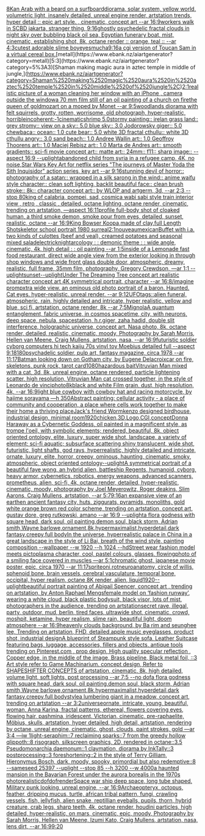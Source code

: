 [8K](https://www.ebank.nz/aiartgenerator?category=8K)[an Arab with a beard on a surfboard](https://www.ebank.nz/aiartgenerator?category=an%2520Arab%2520with%2520a%2520beard%2520on%2520a%2520surfboard)[diorama, solar system, yellow world, volumetric light, insanely detailed, unreal engine render, artstation trends, hyper detail :: epic art style. , cinematic, concept art --ar 16:9](https://www.ebank.nz/aiartgenerator?category=diorama%2C%2520solar%2520system%2C%2520yellow%2520world%2C%2520volumetric%2520light%2C%2520insanely%2520detailed%2C%2520unreal%2520engine%2520render%2C%2520artstation%2520trends%2C%2520hyper%2520detail%2520%3A%3A%2520epic%2520art%2520style.%2520%2C%2520cinematic%2C%2520concept%2520art%2520--ar%252016%3A9)[workers walk in SCBD jakarta, stranger thing, ](https://www.ebank.nz/aiartgenerator?category=workers%2520walk%2520in%2520SCBD%2520jakarta%2C%2520stranger%2520thing%2C%2520)[9:16](https://www.ebank.nz/aiartgenerator?category=9%3A16)[ghostly psychedelic fractal clouds in night sky over bubbling black oil sea, Egyptian funerary boat, mist, cinematic, establishing shot, 8k, octane render :: orange, teal :: --ar 4:3](https://www.ebank.nz/aiartgenerator?category=ghostly%2520psychedelic%2520fractal%2520clouds%2520in%2520night%2520sky%2520over%2520bubbling%2520black%2520oil%2520sea%2C%2520Egyptian%2520funerary%2520boat%2C%2520mist%2C%2520cinematic%2C%2520establishing%2520shot%2C%25208k%2C%2520octane%2520render%2520%3A%3A%2520orange%2C%2520teal%2520%3A%3A%2520--ar%25204%3A3)[cutest adorable slime boy](https://www.ebank.nz/aiartgenerator?category=cutest%2520adorable%2520slime%2520boy)[eyes](https://www.ebank.nz/aiartgenerator?category=eyes)[mucha](https://www.ebank.nz/aiartgenerator?category=mucha)[9:16](https://www.ebank.nz/aiartgenerator?category=9%3A16)[a cgi version of Toucan Sam in a virtual cereal box.](https://www.ebank.nz/aiartgenerator?category=a%2520cgi%2520version%2520of%2520Toucan%2520Sam%2520in%2520a%2520virtual%2520cereal%2520box.)[metall](https://www.ebank.nz/aiartgenerator?category=metall)[5:3](https://www.ebank.nz/aiartgenerator?category=5%3A3)[Shaman making magic aura in aztec temple in middle of jungle,](https://www.ebank.nz/aiartgenerator?category=Shaman%2520making%2520magic%2520aura%2520in%2520aztec%2520temple%2520in%2520middle%2520of%2520jungle%2C)[2:1](https://www.ebank.nz/aiartgenerator?category=2%3A1)[realistic picture of a woman cleaning her window with an iPhone , camera outside the window](https://www.ebank.nz/aiartgenerator?category=realistic%2520picture%2520of%2520a%2520woman%2520cleaning%2520her%2520window%2520with%2520an%2520iPhone%2520%2C%2520camera%2520outside%2520the%2520window)[a 70 mm film still of an oil painting of a church on fire](https://www.ebank.nz/aiartgenerator?category=a%252070%2520mm%2520film%2520still%2520of%2520an%2520oil%2520painting%2520of%2520a%2520church%2520on%2520fire)[the queen of gold](https://www.ebank.nz/aiartgenerator?category=the%2520queen%2520of%2520gold)[mozart on a moped by Monet --ar 9:5](https://www.ebank.nz/aiartgenerator?category=mozart%2520on%2520a%2520moped%2520by%2520Monet%2520--ar%25209%3A5)[woodlands diorama with felt squirrels, grotty, rotten, worrisome, old photograph, hyper-realistic, horrible](https://www.ebank.nz/aiartgenerator?category=woodlands%2520diorama%2520with%2520felt%2520squirrels%2C%2520grotty%2C%2520rotten%2C%2520worrisome%2C%2520old%2520photograph%2C%2520hyper-realistic%2C%2520horrible)[incoherent:-1](https://www.ebank.nz/aiartgenerator?category=incoherent%3A-1)[cinematic](https://www.ebank.nz/aiartgenerator?category=cinematic)[shrimp 5.0stormy painting:: irelan grass land:: grey stromy:: view on a sky:: 5.0 blue sky:: 3.0 Jodorowsky giger:: 5.0 chewbaca:: ocean:: 1.0 cute bear:: 5.0 white 3D fractal cthullu:: white 3D cthullu angry:: 3.0 sand beach:: 1.0 Andree Wallin art:: 1.0 Geoffroy Thoorens art:: 1.0 Maciej Rebisz art:: 1.0 Marta de Andres art:: smooth gradients:: sci-fi movie concept art:: matte art:: 24mm:: f11:: sharp image:: --aspect 16:9 --uplight](https://www.ebank.nz/aiartgenerator?category=shrimp%25205.0stormy%2520painting%3A%3A%2520irelan%2520grass%2520land%3A%3A%2520grey%2520stromy%3A%3A%2520view%2520on%2520a%2520sky%3A%3A%25205.0%2520blue%2520sky%3A%3A%25203.0%2520Jodorowsky%2520giger%3A%3A%25205.0%2520chewbaca%3A%3A%2520ocean%3A%3A%25201.0%2520cute%2520bear%3A%3A%25205.0%2520white%25203D%2520fractal%2520cthullu%3A%3A%2520white%25203D%2520cthullu%2520angry%3A%3A%25203.0%2520sand%2520beach%3A%3A%25201.0%2520Andree%2520Wallin%2520art%3A%3A%25201.0%2520Geoffroy%2520Thoorens%2520art%3A%3A%25201.0%2520Maciej%2520Rebisz%2520art%3A%3A%25201.0%2520Marta%2520de%2520Andres%2520art%3A%3A%2520smooth%2520gradients%3A%3A%2520sci-fi%2520movie%2520concept%2520art%3A%3A%2520matte%2520art%3A%3A%252024mm%3A%3A%2520f11%3A%3A%2520sharp%2520image%3A%3A%2520--aspect%252016%3A9%2520--uplight)[abandoned child from syria in a refugee camp, 4K, no noise,](https://www.ebank.nz/aiartgenerator?category=abandoned%2520child%2520from%2520syria%2520in%2520a%2520refugee%2520camp%2C%25204K%2C%2520no%2520noise%2C)[Star Wars Key Art for netflix series "The journeys of Master Yoda the Sith Inquisidor" action series, key art --ar 9:16](https://www.ebank.nz/aiartgenerator?category=Star%2520Wars%2520Key%2520Art%2520for%2520netflix%2520series%2520%22The%2520journeys%2520of%2520Master%2520Yoda%2520the%2520Sith%2520Inquisidor%22%2520action%2520series%2C%2520key%2520art%2520--ar%25209%3A16)[stunning devil of horror:: photography of a satan:: wrapped in a silk sarong in the wind:: anime waifu style character:: clean soft lighting, backlit beautiful face:: clean brush stroke:: 8k:: character concept art:: by WLOP and artgerm, 3d, --ar 2:3 --stop 80](https://www.ebank.nz/aiartgenerator?category=stunning%2520devil%2520of%2520horror%3A%3A%2520photography%2520of%2520a%2520satan%3A%3A%2520wrapped%2520in%2520a%2520silk%2520sarong%2520in%2520the%2520wind%3A%3A%2520anime%2520waifu%2520style%2520character%3A%3A%2520clean%2520soft%2520lighting%2C%2520backlit%2520beautiful%2520face%3A%3A%2520clean%2520brush%2520stroke%3A%3A%25208k%3A%3A%2520character%2520concept%2520art%3A%3A%2520by%2520WLOP%2520and%2520artgerm%2C%25203d%2C%2520--ar%25202%3A3%2520--stop%252080)[king of calabria, pompei, sad, cosmic](https://www.ebank.nz/aiartgenerator?category=king%2520of%2520calabria%2C%2520pompei%2C%2520sad%2C%2520cosmic)[a wabi sabi style train interior view , retro , classic , detailed, octane lighting, octane render, cinematic, trending on artstation, —aspect 16:11](https://www.ebank.nz/aiartgenerator?category=a%2520wabi%2520sabi%2520style%2520train%2520interior%2520view%2520%2C%2520retro%2520%2C%2520classic%2520%2C%2520detailed%2C%2520octane%2520lighting%2C%2520octane%2520render%2C%2520cinematic%2C%2520trending%2520on%2520artstation%2C%2520%E2%80%94aspect%252016%3A11)[profile full-body shot of cloaked human, a third smoke demon, smoke pour from eyes, detailed, sunset, realistic, octane --ar 16:9](https://www.ebank.nz/aiartgenerator?category=profile%2520full-body%2520shot%2520of%2520cloaked%2520human%2C%2520a%2520third%2520smoke%2520demon%2C%2520smoke%2520pour%2520from%2520eyes%2C%2520detailed%2C%2520sunset%2C%2520realistic%2C%2520octane%2520--ar%252016%3A9)[King Bowser Koopa,made of clay,full Length Shot](https://www.ebank.nz/aiartgenerator?category=King%2520Bowser%2520Koopa%2Cmade%2520of%2520clay%2Cfull%2520Length%2520Shot)[skeletor school portrait 1980 surreal](https://www.ebank.nz/aiartgenerator?category=skeletor%2520school%2520portrait%25201980%2520surreal)[2:1](https://www.ebank.nz/aiartgenerator?category=2%3A1)[nouveau](https://www.ebank.nz/aiartgenerator?category=nouveau)[mexican](https://www.ebank.nz/aiartgenerator?category=mexican)[Buffet with i.a. two kinds of culottes (beef and veal), creamed potatoes and seasonal mixed salad](https://www.ebank.nz/aiartgenerator?category=Buffet%2520with%2520i.a.%2520two%2520kinds%2520of%2520culottes%2520%28beef%2520and%2520veal%29%2C%2520creamed%2520potatoes%2520and%2520seasonal%2520mixed%2520salad)[electric](https://www.ebank.nz/aiartgenerator?category=electric)[knight](https://www.ebank.nz/aiartgenerator?category=knight)[arcology : : demonic theme : : wide angle, cinematic, 4k, high detail : : oil painting --ar 1:5](https://www.ebank.nz/aiartgenerator?category=arcology%2520%3A%2520%3A%2520demonic%2520theme%2520%3A%2520%3A%2520wide%2520angle%2C%2520cinematic%2C%25204k%2C%2520high%2520detail%2520%3A%2520%3A%2520oil%2520painting%2520--ar%25201%3A5)[inside of a Lemonade fast food restaurant, direct wide angle view from the exterior looking in through shop windows and wide front glass double door, atmospheric, dreamy, realistic, full frame, 35mm film, photography, Gregory Crewdson, —ar 1:1 --uplight](https://www.ebank.nz/aiartgenerator?category=inside%2520of%2520a%2520Lemonade%2520fast%2520food%2520restaurant%2C%2520direct%2520wide%2520angle%2520view%2520from%2520the%2520exterior%2520looking%2520in%2520through%2520shop%2520windows%2520and%2520wide%2520front%2520glass%2520double%2520door%2C%2520atmospheric%2C%2520dreamy%2C%2520realistic%2C%2520full%2520frame%2C%252035mm%2520film%2C%2520photography%2C%2520Gregory%2520Crewdson%2C%2520%E2%80%94ar%25201%3A1%2520--uplight)[sunset](https://www.ebank.nz/aiartgenerator?category=sunset)[--uplight](https://www.ebank.nz/aiartgenerator?category=--uplight)[Under The Dreaming Tree concept art realistic character concept art 4K symmetrical portrait, character --ar 16:8](https://www.ebank.nz/aiartgenerator?category=Under%2520The%2520Dreaming%2520Tree%2520concept%2520art%2520realistic%2520character%2520concept%2520art%25204K%2520symmetrical%2520portrait%2C%2520character%2520--ar%252016%3A8)[/imagine prompxtra wide view. an ominous old photo portrait of a baron. Haunted. Cat eyes. hyper-realistic. unreal render. --ar 9:12](https://www.ebank.nz/aiartgenerator?category=/imagine%2520prompxtra%2520wide%2520view.%2520an%2520ominous%2520old%2520photo%2520portrait%2520of%2520a%2520baron.%2520Haunted.%2520Cat%2520eyes.%2520hyper-realistic.%2520unreal%2520render.%2520--ar%25209%3A12)[UFO](https://www.ebank.nz/aiartgenerator?category=UFO)[tags::](https://www.ebank.nz/aiartgenerator?category=tags%3A%3A)[alien funeral, atmospheric, rain, highly detailed and intricate, hyper realistic, yellow and blue, sci fi, artstation, octane render, 8k --ar 7:5](https://www.ebank.nz/aiartgenerator?category=alien%2520funeral%2C%2520atmospheric%2C%2520rain%2C%2520highly%2520detailed%2520and%2520intricate%2C%2520hyper%2520realistic%2C%2520yellow%2520and%2520blue%2C%2520sci%2520fi%2C%2520artstation%2C%2520octane%2520render%2C%25208k%2520--ar%25207%3A5)[Mignola](https://www.ebank.nz/aiartgenerator?category=Mignola)[A quantum entanglement, fabric universe, in cosmos spacetime, city, with neurons, deep space, nebula, spacestation, h.r.giger, zaha hadid, double slit interference, holographic universe, concept art, Nasa photo, 8k, octane render, detailed, realistic, cinematic, moody, Photography by Sarah Morris, Hellen van Meene, Craig Mullens, artstation, nasa, --ar 16:9](https://www.ebank.nz/aiartgenerator?category=A%2520quantum%2520entanglement%2C%2520fabric%2520universe%2C%2520in%2520cosmos%2520spacetime%2C%2520city%2C%2520with%2520neurons%2C%2520deep%2520space%2C%2520nebula%2C%2520spacestation%2C%2520h.r.giger%2C%2520zaha%2520hadid%2C%2520double%2520slit%2520interference%2C%2520holographic%2520universe%2C%2520concept%2520art%2C%2520Nasa%2520photo%2C%25208k%2C%2520octane%2520render%2C%2520detailed%2C%2520realistic%2C%2520cinematic%2C%2520moody%2C%2520Photography%2520by%2520Sarah%2520Morris%2C%2520Hellen%2520van%2520Meene%2C%2520Craig%2520Mullens%2C%2520artstation%2C%2520nasa%2C%2520--ar%252016%3A9)[futuristic soldier cyborg computers hi tech kaiju 70s vinyl toy Moebius detailed full --aspect 9:18](https://www.ebank.nz/aiartgenerator?category=futuristic%2520soldier%2520cyborg%2520computers%2520hi%2520tech%2520kaiju%252070s%2520vinyl%2520toy%2520Moebius%2520detailed%2520full%2520--aspect%25209%3A18)[180](https://www.ebank.nz/aiartgenerator?category=180)[psychadelic soldier, pulp art, fantasy magazine, circa 1978 --ar 11:17](https://www.ebank.nz/aiartgenerator?category=psychadelic%2520soldier%2C%2520pulp%2520art%2C%2520fantasy%2520magazine%2C%2520circa%25201978%2520--ar%252011%3A17)[Batman looking down on Gotham city, by Eugene Delacroix](https://www.ebank.nz/aiartgenerator?category=Batman%2520looking%2520down%2520on%2520Gotham%2520city%2C%2520by%2520Eugene%2520Delacroix)[car on fire, skeletons, punk rock, tarot card](https://www.ebank.nz/aiartgenerator?category=car%2520on%2520fire%2C%2520skeletons%2C%2520punk%2520rock%2C%2520tarot%2520card)[1080](https://www.ebank.nz/aiartgenerator?category=1080)[hazardous bait](https://www.ebank.nz/aiartgenerator?category=hazardous%2520bait)[Vitruvian Man mixed with a cat, 3d, 8k, unreal engine, octane rendered, particle lightening scatter, high resolution, Vitruvian Man cat crossed together, in the style of Leonardo de vinci](https://www.ebank.nz/aiartgenerator?category=Vitruvian%2520Man%2520mixed%2520with%2520a%2520cat%2C%25203d%2C%25208k%2C%2520unreal%2520engine%2C%2520octane%2520rendered%2C%2520particle%2520lightening%2520scatter%2C%2520high%2520resolution%2C%2520Vitruvian%2520Man%2520cat%2520crossed%2520together%2C%2520in%2520the%2520style%2520of%2520Leonardo%2520de%2520vinci)[photo](https://www.ebank.nz/aiartgenerator?category=photo)[8k](https://www.ebank.nz/aiartgenerator?category=8k)[black and white Film grain, dust, high resolution, 4k, --ar 16:9](https://www.ebank.nz/aiartgenerator?category=black%2520and%2520white%2520Film%2520grain%2C%2520dust%2C%2520high%2520resolution%2C%25204k%2C%2520--ar%252016%3A9)[light blue cowboy with cowboy hat and racing motorcycle, by hajime sorayama —h 350](https://www.ebank.nz/aiartgenerator?category=light%2520blue%2520cowboy%2520with%2520cowboy%2520hat%2520and%2520racing%2520motorcycle%2C%2520by%2520hajime%2520sorayama%2520%E2%80%94h%2520350)[Abstract painting: cellular activity - a place of community and cooperation, a place where cells work together to make their home a thriving place](https://www.ebank.nz/aiartgenerator?category=Abstract%2520painting%3A%2520cellular%2520activity%2520-%2520a%2520place%2520of%2520community%2520and%2520cooperation%2C%2520a%2520place%2520where%2520cells%2520work%2520together%2520to%2520make%2520their%2520home%2520a%2520thriving%2520place)[Jack's friend Worm](https://www.ebank.nz/aiartgenerator?category=Jack%27s%2520friend%2520Worm)[kenzo designed birdhouse, industrial design, minimal room](https://www.ebank.nz/aiartgenerator?category=kenzo%2520designed%2520birdhouse%2C%2520industrial%2520design%2C%2520minimal%2520room)[1920](https://www.ebank.nz/aiartgenerator?category=1920)[chicken,3D,Logo,CGI,](https://www.ebank.nz/aiartgenerator?category=chicken%2C3D%2CLogo%2CCGI%2C)[concept](https://www.ebank.nz/aiartgenerator?category=concept)[Donna Haraway as a Cybernetic Goddess, oil painted in a magnificent style, as trompe l'oeil, with symbolic elements; rendered, beautiful, 8k, object oriented ontology, elite, luxury, super wide shot, landscape, a variety of element;  sci-fi aquatic; subsurface scattering shiny translucent, wide shot, futuristic, light shafts, god rays, hyperrealistic, highly detailed and intricate, ornate, luxury, elite, horror, creepy, ominous, haunting, cinematic, smoky, atmospheric, object oriented ontology](https://www.ebank.nz/aiartgenerator?category=Donna%2520Haraway%2520as%2520a%2520Cybernetic%2520Goddess%2C%2520oil%2520painted%2520in%2520a%2520magnificent%2520style%2C%2520as%2520trompe%2520l%27oeil%2C%2520with%2520symbolic%2520elements%3B%2520rendered%2C%2520beautiful%2C%25208k%2C%2520object%2520oriented%2520ontology%2C%2520elite%2C%2520luxury%2C%2520super%2520wide%2520shot%2C%2520landscape%2C%2520a%2520variety%2520of%2520element%3B%2520%2520sci-fi%2520aquatic%3B%2520subsurface%2520scattering%2520shiny%2520translucent%2C%2520wide%2520shot%2C%2520futuristic%2C%2520light%2520shafts%2C%2520god%2520rays%2C%2520hyperrealistic%2C%2520highly%2520detailed%2520and%2520intricate%2C%2520ornate%2C%2520luxury%2C%2520elite%2C%2520horror%2C%2520creepy%2C%2520ominous%2C%2520haunting%2C%2520cinematic%2C%2520smoky%2C%2520atmospheric%2C%2520object%2520oriented%2520ontology)[--uplight](https://www.ebank.nz/aiartgenerator?category=--uplight)[A symmetrical portrait of a beautiful faye wong, an hybrid alien, battleship Regents, humanoid, cyborg, heavy armor, cybernetics, robotics, energy weapons, advanced scanners, prometheus, alien, sci-fi, 4k, octane render, detailed, hyper-realistic, cinematic, moody, photography by Joel Meyerowitz, Roger deakins, Slim Aarons, Craig Mullens, artstation, --ar 5:7](https://www.ebank.nz/aiartgenerator?category=A%2520symmetrical%2520portrait%2520of%2520a%2520beautiful%2520faye%2520wong%2C%2520an%2520hybrid%2520alien%2C%2520battleship%2520Regents%2C%2520humanoid%2C%2520cyborg%2C%2520heavy%2520armor%2C%2520cybernetics%2C%2520robotics%2C%2520energy%2520weapons%2C%2520advanced%2520scanners%2C%2520prometheus%2C%2520alien%2C%2520sci-fi%2C%25204k%2C%2520octane%2520render%2C%2520detailed%2C%2520hyper-realistic%2C%2520cinematic%2C%2520moody%2C%2520photography%2520by%2520Joel%2520Meyerowitz%2C%2520Roger%2520deakins%2C%2520Slim%2520Aarons%2C%2520Craig%2520Mullens%2C%2520artstation%2C%2520--ar%25205%3A7)[9:16](https://www.ebank.nz/aiartgenerator?category=9%3A16)[an expansive view of an earthen ancient fantasy city, huts,  ziggurats, pyramids, monoliths,  gold white orange brown red color scheme, trending on artstation, concept art, gustav dore, greg rutkowski, amano --ar 16:9 --uplight](https://www.ebank.nz/aiartgenerator?category=an%2520expansive%2520view%2520of%2520an%2520earthen%2520ancient%2520fantasy%2520city%2C%2520huts%2C%2520%2520ziggurats%2C%2520pyramids%2C%2520monoliths%2C%2520%2520gold%2520white%2520orange%2520brown%2520red%2520color%2520scheme%2C%2520trending%2520on%2520artstation%2C%2520concept%2520art%2C%2520gustav%2520dore%2C%2520greg%2520rutkowski%2C%2520amano%2520--ar%252016%3A9%2520--uplight)[a  flora godness with square head, dark soul, oil painting,demon soul, black storm, Adrian smith,Wayne barlowe,ornament,8k,hypermaximalist,hyperdetail,dark fantasy,creepy,full body](https://www.ebank.nz/aiartgenerator?category=a%2520%2520flora%2520godness%2520with%2520square%2520head%2C%2520dark%2520soul%2C%2520oil%2520painting%2Cdemon%2520soul%2C%2520black%2520storm%2C%2520Adrian%2520smith%2CWayne%2520barlowe%2Cornament%2C8k%2Chypermaximalist%2Chyperdetail%2Cdark%2520fantasy%2Ccreepy%2Cfull%2520body)[In the universe, hyperrealistic palace in China in a great landscape in the style of Li Bai, breath of the wind style, painting composition --wallpaper --w 1920 --h 1024 --hd](https://www.ebank.nz/aiartgenerator?category=In%2520the%2520universe%2C%2520hyperrealistic%2520palace%2520in%2520China%2520in%2520a%2520great%2520landscape%2520in%2520the%2520style%2520of%2520Li%2520Bai%2C%2520breath%2520of%2520the%2520wind%2520style%2C%2520painting%2520composition%2520--wallpaper%2520--w%25201920%2520--h%25201024%2520--hd)[Street wear fashion model meets pictoplasma character, cool, pastel colours, glasses, flowing](https://www.ebank.nz/aiartgenerator?category=Street%2520wear%2520fashion%2520model%2520meets%2520pictoplasma%2520character%2C%2520cool%2C%2520pastel%2520colours%2C%2520glasses%2C%2520flowing)[photo of a smiling face covered in muscles —ar 5:1](https://www.ebank.nz/aiartgenerator?category=photo%2520of%2520a%2520smiling%2520face%2520covered%2520in%2520muscles%2520%E2%80%94ar%25205%3A1)[chromatic ghost, japanese movie poster, epic, circa 1970 --ar 11:17](https://www.ebank.nz/aiartgenerator?category=chromatic%2520ghost%2C%2520japanese%2520movie%2520poster%2C%2520epic%2C%2520circa%25201970%2520--ar%252011%3A17)[sprite](https://www.ebank.nz/aiartgenerator?category=sprite)[oni,rot](https://www.ebank.nz/aiartgenerator?category=oni%2Crot)[neuroanatomy, circle of willis, sphenoid bone, brain vessels, cerebral vasculature, temporal bone, occipital, hyper realism, octane 8K render, alien, liquid](https://www.ebank.nz/aiartgenerator?category=neuroanatomy%2C%2520circle%2520of%2520willis%2C%2520sphenoid%2520bone%2C%2520brain%2520vessels%2C%2520cerebral%2520vasculature%2C%2520temporal%2520bone%2C%2520occipital%2C%2520hyper%2520realism%2C%2520octane%25208K%2520render%2C%2520alien%2C%2520liquid)[1920](https://www.ebank.nz/aiartgenerator?category=1920)[--uplight](https://www.ebank.nz/aiartgenerator?category=--uplight)[beautiful portrait painting of Abigail Spencer, concept art , trending on artstation, by Anton Raphael Mengs](https://www.ebank.nz/aiartgenerator?category=beautiful%2520portrait%2520painting%2520of%2520Abigail%2520Spencer%2C%2520concept%2520art%2520%2C%2520trending%2520on%2520artstation%2C%2520by%2520Anton%2520Raphael%2520Mengs)[female model on ‘fashion runway’, wearing a white cloud, black plastic bodysuit, black visor, lots of mist, photographers in the audience, trending on artstation](https://www.ebank.nz/aiartgenerator?category=female%2520model%2520on%2520%E2%80%98fashion%2520runway%E2%80%99%2C%2520wearing%2520a%2520white%2520cloud%2C%2520black%2520plastic%2520bodysuit%2C%2520black%2520visor%2C%2520lots%2520of%2520mist%2C%2520photographers%2520in%2520the%2520audience%2C%2520trending%2520on%2520artstation)[secret rave, illegal, party, outdoor, mud, berlin, tired faces, ultrawide shot, cinematic, crowd, moshpit, ketamine, hyper realism, slime rain, beautiful light, doom atmosphere --ar 16:9](https://www.ebank.nz/aiartgenerator?category=secret%2520rave%2C%2520illegal%2C%2520party%2C%2520outdoor%2C%2520mud%2C%2520berlin%2C%2520tired%2520faces%2C%2520ultrawide%2520shot%2C%2520cinematic%2C%2520crowd%2C%2520moshpit%2C%2520ketamine%2C%2520hyper%2520realism%2C%2520slime%2520rain%2C%2520beautiful%2520light%2C%2520doom%2520atmosphere%2520--ar%252016%3A9)[heavenly clouds background, by Ba rim and seunghee lee, Trending on artstation, FHD, detailed,](https://www.ebank.nz/aiartgenerator?category=heavenly%2520clouds%2520background%2C%2520by%2520Ba%2520rim%2520and%2520seunghee%2520lee%2C%2520Trending%2520on%2520artstation%2C%2520FHD%2C%2520detailed%2C)[apple music eyeglasses, product shot, industrial design](https://www.ebank.nz/aiartgenerator?category=apple%2520music%2520eyeglasses%2C%2520product%2520shot%2C%2520industrial%2520design)[A blueprint of Steampunk style sofa,  Leather Suitcase featuring bags, luggage, accessories, fillers and objects,  antique tools trending on Pinterest.com  , prop design, High quality specular reflection , Copper  edge, in the middle of the image, Brass pipeline,  Black metal foil,  ::3  Art style refer to Game Machinarium.  concept design, Refer to SHAPESHIFTER CONCEPTS  of artstation, cinematic,  8k, high detailed,  volume light,  soft lights,  post processing    --ar 7:5   --no dof](https://www.ebank.nz/aiartgenerator?category=A%2520blueprint%2520of%2520Steampunk%2520style%2520sofa%2C%2520%2520Leather%2520Suitcase%2520featuring%2520bags%2C%2520luggage%2C%2520accessories%2C%2520fillers%2520and%2520objects%2C%2520%2520antique%2520tools%2520trending%2520on%2520Pinterest.com%2520%2520%2C%2520prop%2520design%2C%2520High%2520quality%2520specular%2520reflection%2520%2C%2520Copper%2520%2520edge%2C%2520in%2520the%2520middle%2520of%2520the%2520image%2C%2520Brass%2520pipeline%2C%2520%2520Black%2520metal%2520foil%2C%2520%2520%3A%3A3%2520%2520Art%2520style%2520refer%2520to%2520Game%2520Machinarium.%2520%2520concept%2520design%2C%2520Refer%2520to%2520SHAPESHIFTER%2520CONCEPTS%2520%2520of%2520artstation%2C%2520cinematic%2C%2520%25208k%2C%2520high%2520detailed%2C%2520%2520volume%2520light%2C%2520%2520soft%2520lights%2C%2520%2520post%2520processing%2520%2520%2520%2520--ar%25207%3A5%2520%2520%2520--no%2520dof)[a  flora godness with square head, dark soul, oil painting,demon soul, black storm, Adrian smith,Wayne barlowe,ornament,8k,hypermaximalist,hyperdetail,dark fantasy,creepy,full body](https://www.ebank.nz/aiartgenerator?category=a%2520%2520flora%2520godness%2520with%2520square%2520head%2C%2520dark%2520soul%2C%2520oil%2520painting%2Cdemon%2520soul%2C%2520black%2520storm%2C%2520Adrian%2520smith%2CWayne%2520barlowe%2Cornament%2C8k%2Chypermaximalist%2Chyperdetail%2Cdark%2520fantasy%2Ccreepy%2Cfull%2520body)[style](https://www.ebank.nz/aiartgenerator?category=style)[a lumbering giant in a meadow, concept art, trending on artstation --ar 3:2](https://www.ebank.nz/aiartgenerator?category=a%2520lumbering%2520giant%2520in%2520a%2520meadow%2C%2520concept%2520art%2C%2520trending%2520on%2520artstation%2520--ar%25203%3A2)[universe](https://www.ebank.nz/aiartgenerator?category=universe)[ornate, intricate, young, beautiful, woman, Anna Karina, fractal patterns, ethereal, flowers covering eyes, flowing hair, pashmina, iridescent, Victorian, cinematic, pre-raphaelite, Möbius, skulls, artstation, hyper detailed, high detail, artstation, rendering by octane, unreal engine, cinematic, ghost, clouds, paint strokes, gold —ar 3:4 —iw 1](https://www.ebank.nz/aiartgenerator?category=ornate%2C%2520intricate%2C%2520young%2C%2520beautiful%2C%2520woman%2C%2520Anna%2520Karina%2C%2520fractal%2520patterns%2C%2520ethereal%2C%2520flowers%2520covering%2520eyes%2C%2520flowing%2520hair%2C%2520pashmina%2C%2520iridescent%2C%2520Victorian%2C%2520cinematic%2C%2520pre-raphaelite%2C%2520M%C3%B6bius%2C%2520skulls%2C%2520artstation%2C%2520hyper%2520detailed%2C%2520high%2520detail%2C%2520artstation%2C%2520rendering%2520by%2520octane%2C%2520unreal%2520engine%2C%2520cinematic%2C%2520ghost%2C%2520clouds%2C%2520paint%2520strokes%2C%2520gold%2520%E2%80%94ar%25203%3A4%2520%E2%80%94iw%25201)[light-seraphim::7 reclaiming sparks::7 from the greedy hollow qlippoth::8 risograph, silkscreen graphics, 2D, rendered in octane::3.5 Pseudomonarchia daemonum::1 claymation, diorama by InkTally::3 postprocessing::3 foreshortening::2 in the style of Terry Gilliam, Hieronymus Bosch, dark, moody, spooky, primordial but also redemptive::8 --sameseed 25397 --uplight --stop 85 --h 3200 --w 4000](https://www.ebank.nz/aiartgenerator?category=light-seraphim%3A%3A7%2520reclaiming%2520sparks%3A%3A7%2520from%2520the%2520greedy%2520hollow%2520qlippoth%3A%3A8%2520risograph%2C%2520silkscreen%2520graphics%2C%25202D%2C%2520rendered%2520in%2520octane%3A%3A3.5%2520Pseudomonarchia%2520daemonum%3A%3A1%2520claymation%2C%2520diorama%2520by%2520InkTally%3A%3A3%2520postprocessing%3A%3A3%2520foreshortening%3A%3A2%2520in%2520the%2520style%2520of%2520Terry%2520Gilliam%2C%2520Hieronymus%2520Bosch%2C%2520dark%2C%2520moody%2C%2520spooky%2C%2520primordial%2520but%2520also%2520redemptive%3A%3A8%2520--sameseed%252025397%2520--uplight%2520--stop%252085%2520--h%25203200%2520--w%25204000)[a haunted mansion in the Bavarian Forest under the aurora borealjs in the 1970s photorealistic](https://www.ebank.nz/aiartgenerator?category=a%2520haunted%2520mansion%2520in%2520the%2520Bavarian%2520Forest%2520under%2520the%2520aurora%2520borealjs%2520in%2520the%25201970s%2520photorealistic)[dof](https://www.ebank.nz/aiartgenerator?category=dof)[dof](https://www.ebank.nz/aiartgenerator?category=dof)[render](https://www.ebank.nz/aiartgenerator?category=render)[Space war ship deep space, long tube shaped, Military punk looking, unreal engine, --ar 16:9](https://www.ebank.nz/aiartgenerator?category=Space%2520war%2520ship%2520deep%2520space%2C%2520long%2520tube%2520shaped%2C%2520Military%2520punk%2520looking%2C%2520unreal%2520engine%2C%2520--ar%252016%3A9)[Archaeopteryx, octopus, feather, dripping mucus, turtle, african tribal pattern, fungi, crawling vessels, fish, jellyfish, alien snake, reptillian eyeballs, pupils, thorn, hybrid creature, crab legs, sharp teeth, 4k, octane render, houdini particles, high detailed, hyper-realistic, on mars, cinematic, epic, moody, Photography by Sarah Morris, Hellen van Meene, Izumi Kato, Craig Mullens, artstation, nasa, lens dirt, --ar 16:9](https://www.ebank.nz/aiartgenerator?category=Archaeopteryx%2C%2520octopus%2C%2520feather%2C%2520dripping%2520mucus%2C%2520turtle%2C%2520african%2520tribal%2520pattern%2C%2520fungi%2C%2520crawling%2520vessels%2C%2520fish%2C%2520jellyfish%2C%2520alien%2520snake%2C%2520reptillian%2520eyeballs%2C%2520pupils%2C%2520thorn%2C%2520hybrid%2520creature%2C%2520crab%2520legs%2C%2520sharp%2520teeth%2C%25204k%2C%2520octane%2520render%2C%2520houdini%2520particles%2C%2520high%2520detailed%2C%2520hyper-realistic%2C%2520on%2520mars%2C%2520cinematic%2C%2520epic%2C%2520moody%2C%2520Photography%2520by%2520Sarah%2520Morris%2C%2520Hellen%2520van%2520Meene%2C%2520Izumi%2520Kato%2C%2520Craig%2520Mullens%2C%2520artstation%2C%2520nasa%2C%2520lens%2520dirt%2C%2520--ar%252016%3A9)[9:20](https://www.ebank.nz/aiartgenerator?category=9%3A20)